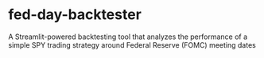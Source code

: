 # fed-day-backtester
A Streamlit-powered backtesting tool that analyzes the performance of a simple SPY trading strategy around Federal Reserve (FOMC) meeting dates
